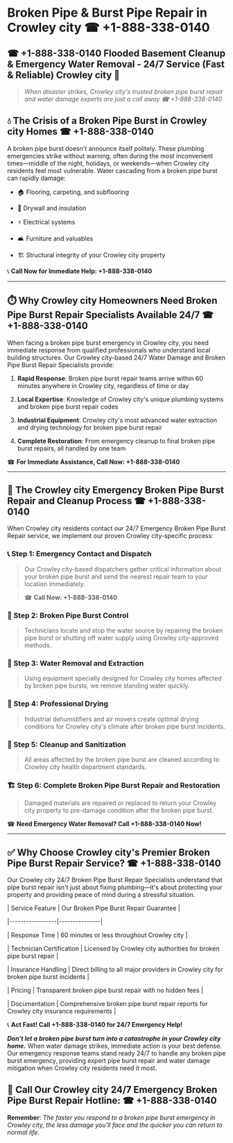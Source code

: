 # Broken Pipe & Burst Pipe Repair in Crowley city ☎ +1-888-338-0140  
## ☎ +1-888-338-0140 Flooded Basement Cleanup & Emergency Water Removal - 24/7 Service (Fast & Reliable) Crowley city 🚨  

> *When disaster strikes, Crowley city's trusted broken pipe burst repair and water damage experts are just a call away ☎ +1-888-338-0140*  

## 💧 The Crisis of a Broken Pipe Burst in Crowley city Homes ☎ +1-888-338-0140  

A broken pipe burst doesn't announce itself politely. These plumbing emergencies strike without warning, often during the most inconvenient times—middle of the night, holidays, or weekends—when Crowley city residents feel most vulnerable. Water cascading from a broken pipe burst can rapidly damage:  

* 🏠 Flooring, carpeting, and subflooring  
* 🧱 Drywall and insulation  
* ⚡ Electrical systems  
* 🛋️ Furniture and valuables  
* 🏗️ Structural integrity of your Crowley city property  

📞 **Call Now for Immediate Help: +1-888-338-0140**  

---  

## ⏱️ Why Crowley city Homeowners Need Broken Pipe Burst Repair Specialists Available 24/7 ☎ +1-888-338-0140  

When facing a broken pipe burst emergency in Crowley city, you need immediate response from qualified professionals who understand local building structures. Our Crowley city-based 24/7 Water Damage and Broken Pipe Burst Repair Specialists provide:  

1. **Rapid Response**: Broken pipe burst repair teams arrive within 60 minutes anywhere in Crowley city, regardless of time or day  
2. **Local Expertise**: Knowledge of Crowley city's unique plumbing systems and broken pipe burst repair codes  
3. **Industrial Equipment**: Crowley city's most advanced water extraction and drying technology for broken pipe burst repair  
4. **Complete Restoration**: From emergency cleanup to final broken pipe burst repairs, all handled by one team  

☎ **For Immediate Assistance, Call Now: +1-888-338-0140**  

---  

## 🔧 The Crowley city Emergency Broken Pipe Burst Repair and Cleanup Process ☎ +1-888-338-0140  

When Crowley city residents contact our 24/7 Emergency Broken Pipe Burst Repair service, we implement our proven Crowley city-specific process:  

### 📞 Step 1: Emergency Contact and Dispatch  
> Our Crowley city-based dispatchers gather critical information about your broken pipe burst and send the nearest repair team to your location immediately.  
> ☎ **Call Now: +1-888-338-0140**  

### 🚿 Step 2: Broken Pipe Burst Control  
> Technicians locate and stop the water source by repairing the broken pipe burst or shutting off water supply using Crowley city-approved methods.  

### 🌊 Step 3: Water Removal and Extraction  
> Using equipment specially designed for Crowley city homes affected by broken pipe bursts, we remove standing water quickly.  

### 💨 Step 4: Professional Drying  
> Industrial dehumidifiers and air movers create optimal drying conditions for Crowley city's climate after broken pipe burst incidents.  

### 🧼 Step 5: Cleanup and Sanitization  
> All areas affected by the broken pipe burst are cleaned according to Crowley city health department standards.  

### 🏗️ Step 6: Complete Broken Pipe Burst Repair and Restoration  
> Damaged materials are repaired or replaced to return your Crowley city property to pre-damage condition after the broken pipe burst.  

☎ **Need Emergency Water Removal? Call +1-888-338-0140 Now!**  

---  

## ✅ Why Choose Crowley city's Premier Broken Pipe Burst Repair Service? ☎ +1-888-338-0140  

Our Crowley city 24/7 Broken Pipe Burst Repair Specialists understand that pipe burst repair isn't just about fixing plumbing—it's about protecting your property and providing peace of mind during a stressful situation.  

| Service Feature | Our Broken Pipe Burst Repair Guarantee |  
|-----------------|---------------|  
| Response Time | 60 minutes or less throughout Crowley city |  
| Technician Certification | Licensed by Crowley city authorities for broken pipe burst repair |  
| Insurance Handling | Direct billing to all major providers in Crowley city for broken pipe burst incidents |  
| Pricing | Transparent broken pipe burst repair with no hidden fees |  
| Documentation | Comprehensive broken pipe burst repair reports for Crowley city insurance requirements |  

📞 **Act Fast! Call +1-888-338-0140 for 24/7 Emergency Help!**  

***Don't let a broken pipe burst turn into a catastrophe in your Crowley city home.*** When water damage strikes, immediate action is your best defense. Our emergency response teams stand ready 24/7 to handle any broken pipe burst emergency, providing expert pipe burst repair and water damage mitigation when Crowley city residents need it most.  

## 📱 Call Our Crowley city 24/7 Emergency Broken Pipe Burst Repair Hotline: ☎ +1-888-338-0140  

**Remember**: *The faster you respond to a broken pipe burst emergency in Crowley city, the less damage you'll face and the quicker you can return to normal life.*